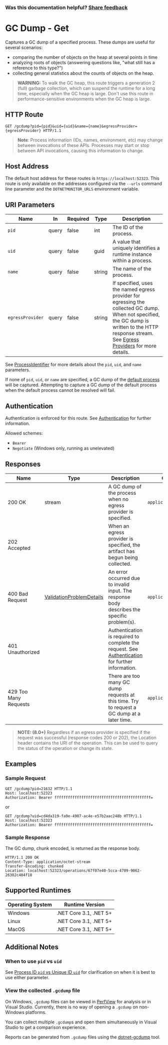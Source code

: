 
### Was this documentation helpful? [Share feedback](https://www.research.net/r/DGDQWXH?src=documentation%2Fapi%2Fgcdump)

# GC Dump - Get

Captures a GC dump of a specified process. These dumps are useful for several scenarios:

- comparing the number of objects on the heap at several points in time
- analyzing roots of objects (answering questions like, "what still has a reference to this type?")
- collecting general statistics about the counts of objects on the heap.

> **WARNING:** To walk the GC heap, this route triggers a generation 2 (full) garbage collection, which can suspend the runtime for a long time, especially when the GC heap is large. Don't use this route in performance-sensitive environments when the GC heap is large.

## HTTP Route

```http
GET /gcdump?pid={pid}&uid={uid}&name={name}&egressProvider={egressProvider} HTTP/1.1
```

> **Note**: Process information (IDs, names, environment, etc) may change between invocations of these APIs. Processes may start or stop between API invocations, causing this information to change.

## Host Address

The default host address for these routes is `https://localhost:52323`. This route is only available on the addresses configured via the `--urls` command line parameter and the `DOTNETMONITOR_URLS` environment variable.

## URI Parameters

| Name | In | Required | Type | Description |
|---|---|---|---|---|
| `pid` | query | false | int | The ID of the process. |
| `uid` | query | false | guid | A value that uniquely identifies a runtime instance within a process. |
| `name` | query | false | string | The name of the process. |
| `egressProvider` | query | false | string | If specified, uses the named egress provider for egressing the collected GC dump. When not specified, the GC dump is written to the HTTP response stream. See [Egress Providers](../egress.md) for more details. |

See [ProcessIdentifier](definitions.md#processidentifier) for more details about the `pid`, `uid`, and `name` parameters.

If none of `pid`, `uid`, or `name` are specified, a GC dump of the [default process](defaultprocess.md) will be captured. Attempting to capture a GC dump of the default process when the default process cannot be resolved will fail.

## Authentication

Authentication is enforced for this route. See [Authentication](./../authentication.md) for further information.

Allowed schemes:
- `Bearer`
- `Negotiate` (Windows only, running as unelevated)

## Responses

| Name | Type | Description | Content Type |
|---|---|---|---|
| 200 OK | stream | A GC dump of the process when no egress provider is specified. | `application/octet-stream` |
| 202 Accepted | | When an egress provider is specified, the artifact has begun being collected. | |
| 400 Bad Request | [ValidationProblemDetails](definitions.md#validationproblemdetails) | An error occurred due to invalid input. The response body describes the specific problem(s). | `application/problem+json` |
| 401 Unauthorized | | Authentication is required to complete the request. See [Authentication](./../authentication.md) for further information. | |
| 429 Too Many Requests | | There are too many GC dump requests at this time. Try to request a GC dump at a later time. | `application/problem+json` |

> **NOTE: (8.0+)** Regardless if an egress provider is specified if the request was successful (response codes 200 or 202), the Location header contains the URI of the operation. This can be used to query the status of the operation or change its state.

## Examples

### Sample Request

```http
GET /gcdump?pid=21632 HTTP/1.1
Host: localhost:52323
Authorization: Bearer fffffffffffffffffffffffffffffffffffffffffff=
```

or

```http
GET /gcdump?uid=cd4da319-fa9e-4987-ac4e-e57b2aac248b HTTP/1.1
Host: localhost:52323
Authorization: Bearer fffffffffffffffffffffffffffffffffffffffffff=
```

### Sample Response

The GC dump, chunk encoded, is returned as the response body.

```http
HTTP/1.1 200 OK
Content-Type: application/octet-stream
Transfer-Encoding: chunked
Location: localhost:52323/operations/67f07e40-5cca-4709-9062-26302c484f18
```

## Supported Runtimes

| Operating System | Runtime Version |
|---|---|
| Windows | .NET Core 3.1, .NET 5+ |
| Linux | .NET Core 3.1, .NET 5+ |
| MacOS | .NET Core 3.1, .NET 5+ |

## Additional Notes

### When to use `pid` vs `uid`

See [Process ID `pid` vs Unique ID `uid`](pidvsuid.md) for clarification on when it is best to use either parameter.

### View the collected `.gcdump` file

On Windows, `.gcdump` files can be viewed in [PerfView](https://github.com/microsoft/perfview) for analysis or in Visual Studio. Currently, there is no way of opening a `.gcdump` on non-Windows platforms.

You can collect multiple `.gcdump`s and open them simultaneously in Visual Studio to get a comparison experience.

Reports can be generated from `.gcdump` files using the [dotnet-gcdump](https://docs.microsoft.com/dotnet/core/diagnostics/dotnet-gcdump) tool.
